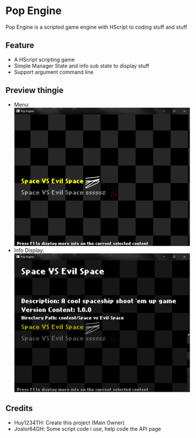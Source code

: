 # Pop Engine
Pop Engine is a scripted game engine with HScript to coding stuff and stuff

## Feature
- A HScript scripting game
- Simple Manager State and info sub state to display stuff
- Support argument command line

## Preview thingie
- Menu: ![Menu Images Screenshot](./docs/images/Menu.png)
- Info Display: ![Info Display by pressing F1](./docs/images/InfoContent.png)

## Credits
- Huy1234TH: Create this project (Main Owner)
- Joalor64GH: Some script code i use, help code the API page